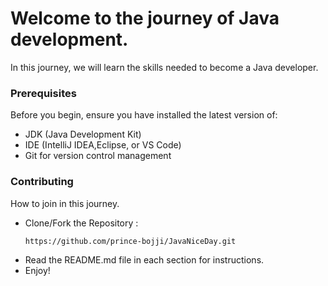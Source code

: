 
# Welcome to the journey of Java development.

In this journey, we will learn the skills needed to become a Java developer.

### Prerequisites

Before you begin, ensure you have installed the latest version of:

- JDK (Java Development Kit)
- IDE (IntelliJ IDEA,Eclipse, or VS Code)
- Git for version control management

### Contributing

How to join in this journey.

- Clone/Fork the Repository : 
    ```bash
    https://github.com/prince-bojji/JavaNiceDay.git
    ```
- Read the README.md file in each section for instructions.
- Enjoy!

